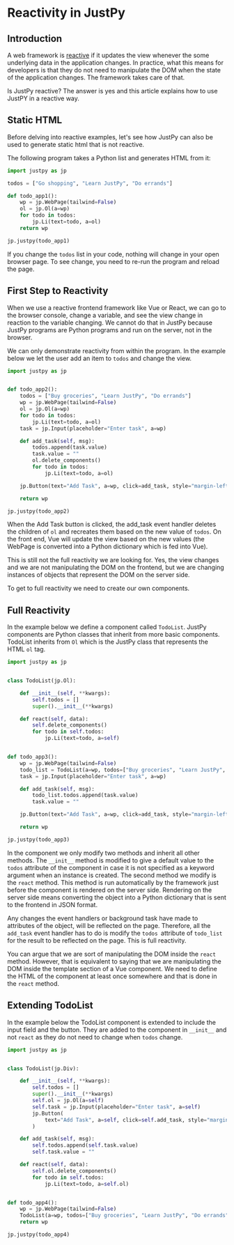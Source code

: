 # Reactivity in JustPy

## Introduction

A web framework is [reactive](https://lihautan.com/reactivity-in-web-frameworks-the-when/) if it updates the view whenever the some underlying data in the application changes. In practice, what this means for developers is that they do not need to manipulate the DOM when the state of the application changes. The framework takes care of that.

Is JustPy reactive? The answer is yes and this article explains how to use JustPY in a reactive way.

## Static HTML

Before delving into reactive examples, let's see how JustPy can also be used to generate static html that is not reactive.

The following program takes a Python list and generates HTML from it:

```python
import justpy as jp

todos = ["Go shopping", "Learn JustPy", "Do errands"]

def todo_app1():
    wp = jp.WebPage(tailwind=False)
    ol = jp.Ol(a=wp)
    for todo in todos:
        jp.Li(text=todo, a=ol)
    return wp

jp.justpy(todo_app1)

```

If you change the `todos` list in your code, nothing will change in your open browser page. To see change, you need to re-run the program and reload the page.

## First Step to Reactivity

When we use a reactive frontend framework like Vue or React, we can go to the browser console, change a variable, and see the view change in reaction to the variable changing. We cannot do that in JustPy because JustPy programs are Python programs and run on the server, not in the browser.

We can only demonstrate reactivity from within the program. In the example below we let the user add an item to `todos` and change the view.

```python
import justpy as jp


def todo_app2():
    todos = ["Buy groceries", "Learn JustPy", "Do errands"]
    wp = jp.WebPage(tailwind=False)
    ol = jp.Ol(a=wp)
    for todo in todos:
        jp.Li(text=todo, a=ol)
    task = jp.Input(placeholder="Enter task", a=wp)

    def add_task(self, msg):
        todos.append(task.value)
        task.value = ""
        ol.delete_components()
        for todo in todos:
            jp.Li(text=todo, a=ol)

    jp.Button(text="Add Task", a=wp, click=add_task, style="margin-left: 10px")

    return wp

jp.justpy(todo_app2)
```

When the Add Task button is clicked, the add_task event handler deletes the children of `ol` and recreates them based on the new value of `todos`. On the front end, Vue will update the view based on the new values (the WebPage is converted into a Python dictionary which is fed into Vue).

This is still not the full reactivity we are looking for. Yes, the view changes and we are not manipulating the DOM on the frontend, but we are changing instances of objects that represent the DOM on the server side.

To get to full reactivity we need to create our own components.

## Full Reactivity

In the example below we define a component called `TodoList`. JustPy components are Python classes that inherit from more basic components. TodoList inherits from `Ol` which is the JustPy class that represents the HTML `ol` tag.

```python
import justpy as jp


class TodoList(jp.Ol):

    def __init__(self, **kwargs):
        self.todos = []
        super().__init__(**kwargs)

    def react(self, data):
        self.delete_components()
        for todo in self.todos:
            jp.Li(text=todo, a=self)


def todo_app3():
    wp = jp.WebPage(tailwind=False)
    todo_list = TodoList(a=wp, todos=["Buy groceries", "Learn JustPy", "Do errands"])
    task = jp.Input(placeholder="Enter task", a=wp)

    def add_task(self, msg):
        todo_list.todos.append(task.value)
        task.value = ""

    jp.Button(text="Add Task", a=wp, click=add_task, style="margin-left: 10px")

    return wp

jp.justpy(todo_app3)
```

In the component we only modify two methods and inherit all other methods. The `__init__` method is modified to give a default value to the `todos` attribute of the component in case it is not specified as a keyword argument when an instance is created. The second method we modify is the `react` method. This method is run automatically by the framework just before the component is rendered on the server side. Rendering on the server side means converting the object into a Python dictionary that is sent to the frontend in JSON format.

Any changes the event handlers or background task have made to attributes of the object, will be reflected on the page. Therefore, all the `add_task` event handler has to do is modify the `todos `attribute of `todo_list` for the result to be reflected on the page. This is full reactivity.

You can argue that we are sort of manipulating the DOM inside the `react` method. However, that is equivalent to saying that we are manipulating the DOM inside the template section of a Vue component. We need to define the HTML of the component at least once somewhere and that is done in the `react` method.

## Extending TodoList

In the example below the TodoList component is extended to include the input field and the button. They are added to the component in `__init__` and not `react` as they do not need to change when `todos` change.

```python
import justpy as jp


class TodoList(jp.Div):

    def __init__(self, **kwargs):
        self.todos = []
        super().__init__(**kwargs)
        self.ol = jp.Ol(a=self)
        self.task = jp.Input(placeholder="Enter task", a=self)
        jp.Button(
            text="Add Task", a=self, click=self.add_task, style="margin-left: 10px"
        )

    def add_task(self, msg):
        self.todos.append(self.task.value)
        self.task.value = ""

    def react(self, data):
        self.ol.delete_components()
        for todo in self.todos:
            jp.Li(text=todo, a=self.ol)


def todo_app4():
    wp = jp.WebPage(tailwind=False)
    TodoList(a=wp, todos=["Buy groceries", "Learn JustPy", "Do errands"])
    return wp

jp.justpy(todo_app4)
```
